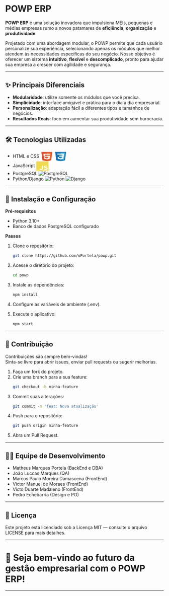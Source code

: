 # POWP ERP

**POWP ERP** é uma solução inovadora que impulsiona MEIs, pequenas e médias empresas rumo a novos patamares de **eficiência**, **organização** e **produtividade**.

Projetado com uma abordagem modular, o POWP permite que cada usuário personalize sua experiência, selecionando apenas os módulos que melhor atendem às necessidades específicas do seu negócio. Nosso objetivo é oferecer um sistema **intuitivo**, **flexível** e **descomplicado**, pronto para ajudar sua empresa a crescer com agilidade e segurança.

---

## ✨ Principais Diferenciais
- **Modularidade**: utilize somente os módulos que você precisa.
- **Simplicidade**: interface amigável e prática para o dia a dia empresarial.
- **Personalização**: adaptação fácil a diferentes tipos e tamanhos de negócios.
- **Resultados Reais**: foco em aumentar sua produtividade sem burocracia.

---

## 🛠️ Tecnologias Utilizadas
- HTML e CSS <img align="center" alt="oPortela-HTML" height="30" width="40" src="https://raw.githubusercontent.com/devicons/devicon/master/icons/html5/html5-original.svg"> <img align="center" alt="oPortela-CSS" height="30" width="40" src="https://raw.githubusercontent.com/devicons/devicon/master/icons/css3/css3-original.svg">
- JavaScript <img align="center" alt="oPortela-Js" height="30" width="40" src="https://raw.githubusercontent.com/devicons/devicon/master/icons/javascript/javascript-plain.svg">
- PostgreSQL <img src="https://cdn.jsdelivr.net/gh/devicons/devicon/icons/postgresql/postgresql-original.svg" alt="PostgreSQL" width="40" height="40"/>
- Python/Django <img src="https://cdn.jsdelivr.net/gh/devicons/devicon/icons/python/python-original.svg" alt="Python" width="40" height="40"/> <img src="https://cdn.jsdelivr.net/gh/devicons/devicon/icons/django/django-plain.svg" alt="Django" width="40" height="40"/>

---

## 🚀 Instalação e Configuração

**Pré-requisitos**
- Python 3.10+
- Banco de dados PostgreSQL configurado

**Passos**
1. Clone o repositório:
   ```bash
   git clone https://github.com/oPortela/powp.git
   ```

2. Acesse o diretório do projeto:
   ```bash
   cd powp
   ```

3. Instale as dependências:
   ```bash
   npm install
   ```

4. Configure as variáveis de ambiente (.env).

5. Execute o aplicativo:
   ```bash
   npm start
   ```

---

## 🤝 Contribuição

Contribuições são sempre bem-vindas!  
Sinta-se livre para abrir issues, enviar pull requests ou sugerir melhorias.

1. Faça um fork do projeto.
2. Crie uma branch para a sua feature:
   ```bash
   git checkout -b minha-feature
   ```
3. Commit suas alterações:
   ```bash
   git commit -m 'feat: Nova atualização'
   ```
4. Push para o repositório:
   ```bash
   git push origin minha-feature
   ```
5. Abra um Pull Request.

---

## 👨‍💻 Equipe de Desenvolvimento

- Matheus Marques Portela (BackEnd e DBA) 
- João Luccas Marques (QA)
- Marcos Paulo Moreira Damascena (FrontEnd)
- Victor Manuel de Moraes (FrontEnd)
- Victo Duarte Madaleno (FrontEnd) 
- Pedro Echebarria (Design e PO) 

---

## 📄 Licença

Este projeto está licenciado sob a Licença MIT — consulte o arquivo LICENSE para mais detalhes.

---

# 🌟 Seja bem-vindo ao futuro da gestão empresarial com o POWP ERP!

---
